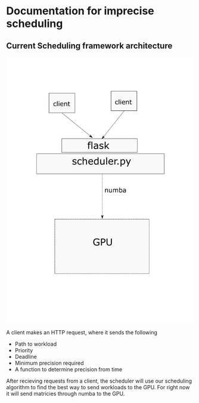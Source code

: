 # Documentation for imprecise scheduling

## Current Scheduling framework architecture
![framework](scheduler_arch.png)

A client makes an HTTP request, where it sends the following
- Path to workload
- Priority
- Deadline
- Minimum precision required
- A function to determine precision from time

After recieving requests from a client, the scheduler will use our scheduling algorithm to find the best way to send workloads to the GPU. 
For right now it will send matricies through numba to the GPU. 
